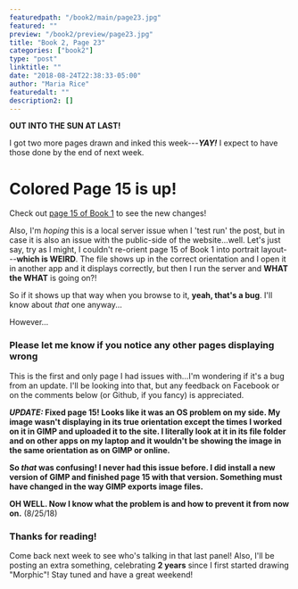 ```yaml
---
featuredpath: "/book2/main/page23.jpg"
featured: ""
preview: "/book2/preview/page23.jpg"
title: "Book 2, Page 23"
categories: ["book2"]
type: "post"
linktitle: ""
date: "2018-08-24T22:38:33-05:00"
author: "Maria Rice"
featuredalt: ""
description2: []
---
```


**OUT INTO THE SUN AT LAST!**

I got two more pages drawn and inked this week---**_YAY!_**
I expect to have those done by the end of next week.

#  Colored Page 15 is up!

Check out [page 15 of Book 1](https://mcrice123.github.io/morphic/blog/book-1-page-15/) to see
the new changes!

Also, I'm _hoping_ this is a local server issue when I
'test run' the post, but in case it is also an issue with
the public-side of the website...well. Let's just say, try
as I might, I couldn't re-orient page 15 of Book 1 into
portrait layout---**which is WEIRD**. The file shows up in the
correct orientation and I open it in another app and it
displays correctly, but then I run the server and **WHAT
the WHAT** is going on?!

So if it shows up that way when you browse to it, **yeah,
that's a bug**. I'll know about _that_ one anyway...

However...

### Please let me know if you notice any other pages displaying wrong

This is the first and only page I had issues with...I'm wondering
if it's a bug from an update. I'll be looking into that, but
any feedback on Facebook or on the comments below (or Github, if
you fancy) is appreciated.

**_UPDATE:_ Fixed page 15! Looks like it was an OS problem
on my side. My image wasn't displaying in its true orientation
except the times I worked on it in GIMP and uploaded it
to the site. I literally look at it in its file folder and on
other apps on my laptop and it wouldn't be showing the image
in the same orientation as on GIMP or online.**

**So _that_ was confusing! I never had this issue before. I
did install a new version of GIMP and finished page 15 with
that version. Something must have changed in the way GIMP
exports image files.**

**OH WELL. Now I know what the problem is and how to prevent
it from now on.** (8/25/18)

### Thanks for reading!

Come back next week to see who's talking in that last panel!
Also, I'll be posting an extra something, celebrating
**2 years** since I first started drawing "Morphic"! Stay
tuned and have a great weekend!
